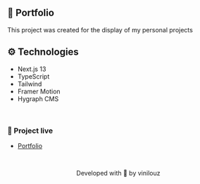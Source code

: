 ## 💚 Portfolio 

This project was created for the display of my personal projects

## ⚙️ Technologies

* Next.js 13
* TypeScript
* Tailwind
* Framer Motion
* Hygraph CMS

&nbsp;

### 🔗 Project live
* [Portfolio ](https://vinilouz.com/)

&nbsp;

<p align="center">Developed with 💙 by vinilouz</p>
